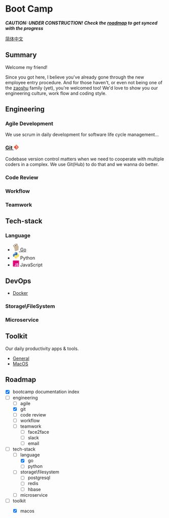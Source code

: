 # Boot Camp 

__*CAUTION: UNDER CONSTRUCTION!*__
__*Check the [roadmap](#roadmap) to get synced with the progress*__

[简体中文](https://translate.google.com)

## Summary 

Welcome my friend! 

Since you got here, I believe you've already gone through the new employee entry procedure. And for those haven't, or even not being one of the
[zaoshu](https://zaoshu.io) family (yet), you're welcomed too! We'd love to show you our engineering culture, work flow and coding style.

## Engineering 

### Agile Development

We use scrum in daily development for software life cycle management...

### [Git <img src="./engineering/img/git-icon-1788c.png" width="3%">](./engineering/git.md) 

Codebase version control matters when we need to cooperate with multiple coders in a complex. We use Git(Hub) to do that and we wanna do better. 

### Code Review

### Workflow

### Teamwork

## Tech-stack

### Language

- [<img src="./tech_stack/go/img/gopher.png" width="4%"> Go](./tech_stack/go/index.md)
- <img src="./tech_stack/python/img/python-logo.png" width="4%"> Python
- <img src="./tech_stack/javascript/img/js-eu.png" width="4%"> JavaScript

## DevOps

- [Docker](./tech_stack/devops/docker.md)

### Storage\FileSystem

### Microservice

## Toolkit

Our daily productivity apps & tools. 

- [General](./toolkit/general.md)
- [MacOS](./toolkit/macos.md)

## Roadmap

- [x] bootcamp documentation index
- [ ] engineering
    - [ ] agile
    - [x] git
    - [ ] code review 
    - [ ] workflow
    - [ ] teamwork
        - [ ] face2face
        - [ ] slack
        - [ ] email 
- [ ] tech-stack
    - [ ] language
        - [x] go
        - [ ] python
    - [ ] storage\filesystem
        - [ ] postgresql
        - [ ] redis
        - [ ] hbase
    - [ ] microservice
- [ ] toolkit 
    - [x] macos

